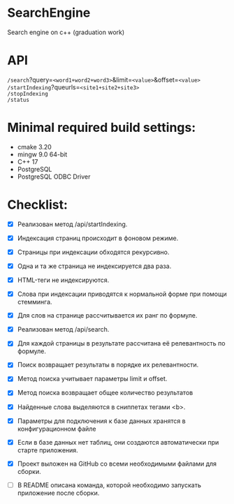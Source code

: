 # SearchEngine

Search engine on c++ (graduation work)

# API
`/search`?query=`<word1+word2+word3>`&limit=`<value>`&offset=`<value>`\
`/startIndexing`?queurls=`<site1+site2+site3>`\
`/stopIndexing`\
`/status`

# Minimal required build settings:
* cmake 3.20
* mingw 9.0 64-bit
* C++ 17
* PostgreSQL
* PostgreSQL ODBC Driver

# Checklist:
- [x] Реализован метод /api/startIndexing.

- [x] Индексация страниц происходит в фоновом режиме.

- [x] Страницы при индексации обходятся рекурсивно.

- [x] Одна и та же страница не индексируется два раза.

- [x] HTML-теги не индексируются.

- [x] Слова при индексации приводятся к нормальной форме при помощи стемминга.

- [x] Для слов на странице рассчитывается их ранг по формуле.

- [x] Реализован метод /api/search.

- [x] Для каждой страницы в результате рассчитана её релевантность по формуле.

- [x] Поиск возвращает результаты в порядке их релевантности.

- [x] Метод поиска учитывает параметры limit и offset.

- [x] Метод поиска возвращает общее количество результатов

- [x] Найденные слова выделяются в сниппетах тегами \<b\>.

- [x] Параметры для подключения к базе данных хранятся в конфигурационном файле

- [x] Если в базе данных нет таблиц, они создаются автоматически при старте приложения.

- [x] Проект выложен на GitHub со всеми необходимыми файлами для сборки.

- [ ] В README описана команда, которой необходимо запускать приложение после сборки.
